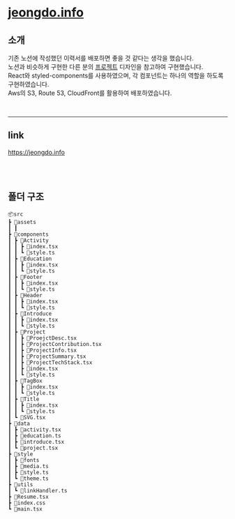 <br/>

# [jeongdo.info](https://jeongdo.info)

## 소개

기존 노션에 작성했던 이력서를 배포하면 좋을 것 같다는 생각을 했습니다. <br/>
노션과 비슷하게 구현한 다른 분의 [프로젝트](https://github.com/sjoleee/very-simple-portfolio) 디자인을 참고하여 구현했습니다.
<br/>
React와 styled-components를 사용하였으며, 각 컴포넌트는 하나의 역할을 하도록 구현하였습니다. <br/>
Aws의 S3, Route 53, CloudFront를 활용하여 배포하였습니다.

<br/>

---

## link

https://jeongdo.info

<br/>
<br/>

## 폴더 구조

```
📦src
┣ 📂assets
┃ ┃
┣ 📂components
┃ ┣ 📂Activity
┃ ┃ ┣ 📜index.tsx
┃ ┃ ┗ 📜style.ts
┃ ┣ 📂Education
┃ ┃ ┣ 📜index.tsx
┃ ┃ ┗ 📜style.ts
┃ ┣ 📂Footer
┃ ┃ ┣ 📜index.tsx
┃ ┃ ┗ 📜style.ts
┃ ┣ 📂Header
┃ ┃ ┣ 📜index.tsx
┃ ┃ ┗ 📜style.ts
┃ ┣ 📂Introduce
┃ ┃ ┣ 📜index.tsx
┃ ┃ ┗ 📜style.ts
┃ ┣ 📂Project
┃ ┃ ┣ 📜ProejctDesc.tsx
┃ ┃ ┣ 📜ProjectContribution.tsx
┃ ┃ ┣ 📜ProjectInfo.tsx
┃ ┃ ┣ 📜ProjectSummary.tsx
┃ ┃ ┣ 📜ProjectTechStack.tsx
┃ ┃ ┣ 📜index.tsx
┃ ┃ ┗ 📜style.ts
┃ ┣ 📂TagBox
┃ ┃ ┣ 📜index.tsx
┃ ┃ ┗ 📜style.ts
┃ ┣ 📂Title
┃ ┃ ┣ 📜index.tsx
┃ ┃ ┗ 📜style.ts
┃ ┗ 📜SVG.tsx
┣ 📂data
┃ ┣ 📜activity.tsx
┃ ┣ 📜education.ts
┃ ┣ 📜introduce.tsx
┃ ┗ 📜project.tsx
┣ 📂style
┃ ┣ 📂fonts
┃ ┣ 📜media.ts
┃ ┣ 📜style.ts
┃ ┗ 📜theme.ts
┣ 📂utils
┃ ┗ 📜linkHandler.ts
┣ 📜Resume.tsx
┣ 📜index.css
┗ 📜main.tsx
```
